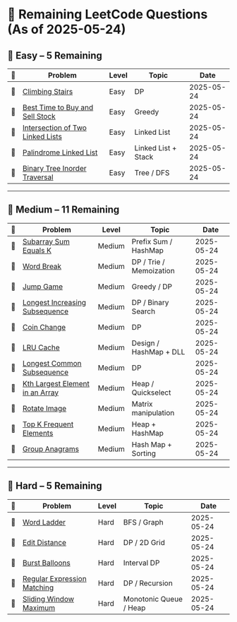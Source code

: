 # 🔲 Remaining LeetCode Questions (As of 2025-05-24)

## 📗 Easy – 5 Remaining

| 🔲 | Problem                                                                                             | Level | Topic                 | Date       |
|----|-----------------------------------------------------------------------------------------------------|-------|------------------------|------------|
| 🔲 | [Climbing Stairs](https://leetcode.com/problems/climbing-stairs)                                   | Easy  | DP                    | 2025-05-24 |
| 🔲 | [Best Time to Buy and Sell Stock](https://leetcode.com/problems/best-time-to-buy-and-sell-stock)   | Easy  | Greedy                | 2025-05-24 |
| 🔲 | [Intersection of Two Linked Lists](https://leetcode.com/problems/intersection-of-two-linked-lists) | Easy  | Linked List           | 2025-05-24 |
| 🔲 | [Palindrome Linked List](https://leetcode.com/problems/palindrome-linked-list)                     | Easy  | Linked List + Stack   | 2025-05-24 |
| 🔲 | [Binary Tree Inorder Traversal](https://leetcode.com/problems/binary-tree-inorder-traversal)       | Easy  | Tree / DFS            | 2025-05-24 |

---

## 📘 Medium – 11 Remaining

| 🔲 | Problem                                                                                   | Level  | Topic                     | Date       |
|----|-------------------------------------------------------------------------------------------|--------|----------------------------|------------|
| 🔲 | [Subarray Sum Equals K](https://leetcode.com/problems/subarray-sum-equals-k)             | Medium | Prefix Sum / HashMap       | 2025-05-24 |
| 🔲 | [Word Break](https://leetcode.com/problems/word-break)                                   | Medium | DP / Trie / Memoization    | 2025-05-24 |
| 🔲 | [Jump Game](https://leetcode.com/problems/jump-game)                                     | Medium | Greedy / DP                | 2025-05-24 |
| 🔲 | [Longest Increasing Subsequence](https://leetcode.com/problems/longest-increasing-subsequence) | Medium | DP / Binary Search         | 2025-05-24 |
| 🔲 | [Coin Change](https://leetcode.com/problems/coin-change)                                 | Medium | DP                         | 2025-05-24 |
| 🔲 | [LRU Cache](https://leetcode.com/problems/lru-cache)                                     | Medium | Design / HashMap + DLL     | 2025-05-24 |
| 🔲 | [Longest Common Subsequence](https://leetcode.com/problems/longest-common-subsequence)   | Medium | DP                         | 2025-05-24 |
| 🔲 | [Kth Largest Element in an Array](https://leetcode.com/problems/kth-largest-element-in-an-array) | Medium | Heap / Quickselect         | 2025-05-24 |
| 🔲 | [Rotate Image](https://leetcode.com/problems/rotate-image)                               | Medium | Matrix manipulation        | 2025-05-24 |
| 🔲 | [Top K Frequent Elements](https://leetcode.com/problems/top-k-frequent-elements)         | Medium | Heap + HashMap             | 2025-05-24 |
| 🔲 | [Group Anagrams](https://leetcode.com/problems/group-anagrams)                           | Medium | Hash Map + Sorting         | 2025-05-24 |

---

## 📕 Hard – 5 Remaining

| 🔲 | Problem                                                                                      | Level | Topic                    | Date       |
|----|----------------------------------------------------------------------------------------------|-------|---------------------------|------------|
| 🔲 | [Word Ladder](https://leetcode.com/problems/word-ladder)                                    | Hard  | BFS / Graph               | 2025-05-24 |
| 🔲 | [Edit Distance](https://leetcode.com/problems/edit-distance)                                | Hard  | DP / 2D Grid              | 2025-05-24 |
| 🔲 | [Burst Balloons](https://leetcode.com/problems/burst-balloons)                              | Hard  | Interval DP               | 2025-05-24 |
| 🔲 | [Regular Expression Matching](https://leetcode.com/problems/regular-expression-matching)    | Hard  | DP / Recursion            | 2025-05-24 |
| 🔲 | [Sliding Window Maximum](https://leetcode.com/problems/sliding-window-maximum)              | Hard  | Monotonic Queue / Heap    | 2025-05-24 |
